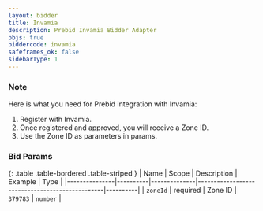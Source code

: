 ```yaml
---
layout: bidder
title: Invamia
description: Prebid Invamia Bidder Adapter
pbjs: true
biddercode: invamia
safeframes_ok: false
sidebarType: 1
---
```


### Note

Here is what you need for Prebid integration with Invamia:
1. Register with Invamia.
2. Once registered and approved, you will receive a Zone ID.
3. Use the Zone ID as parameters in params.


### Bid Params

{: .table .table-bordered .table-striped }
| Name          | Scope    | Description  | Example                                        | Type     |
|---------------|----------|--------------|------------------------------------------------|----------|
| `zoneId` | required | Zone ID | `379783` | `number` |
